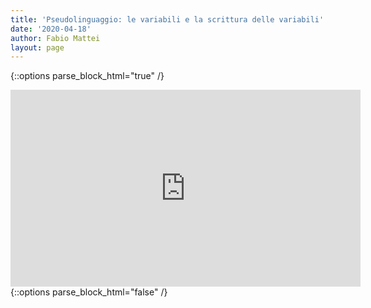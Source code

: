 ```yaml
---
title: 'Pseudolinguaggio: le variabili e la scrittura delle variabili'
date: '2020-04-18'
author: Fabio Mattei
layout: page
---
```


{::options parse_block_html="true" /}
<iframe width="560" height="315" src="https://www.youtube.com/embed/qi99EFEMuaI?si=74wQXNCnkXNmi47M" title="YouTube video player" frameborder="0" allow="accelerometer; autoplay; clipboard-write; encrypted-media; gyroscope; 
picture-in-picture; web-share" referrerpolicy="strict-origin-when-cross-origin" allowfullscreen></iframe>
{::options parse_block_html="false" /}
